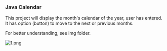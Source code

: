 ### Java Calendar

This project will display the month's calendar of the year, user has entered. 
It has option (button) to move to the next or previous months. 

For better understanding, see img folder. 

![1.png](https://github.com/roottraveller/java-aplet-calendar/blob/master/img/1.png?raw=true)

